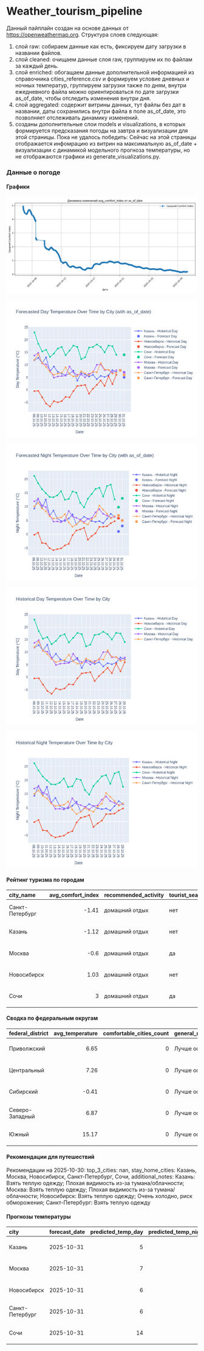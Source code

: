# Weather_tourism_pipeline
Данный пайплайн создан на основе данных от https://openweathermap.org.
Структура слоев следующая:
  1) слой raw: 
  собираем данные как есть, фиксируем дату загрузки в названии файлов.
  2) слой cleaned:
  очищаем данные слоя raw, группируем их по файлам за каждый день.
  3) слой enriched:
  обогащаем данные дополнительной информацией из справочника cities_reference.csv и формируем условие дневных и ночных температур,
  группируем загрузки также по дням, внутри ежедневного файла можно ориентироваться по дате загрузки as_of_date, чтобы отследить изменения внутри дня.
  4) слой aggregated:
   содержит витрины данных, тут файлы без дат в названии, даты сохранились внутри файла в поле as_of_date, это позволняет отслеживать динамику изменений.
  6) созданы дополнительные слои models и visualizations, в которых формируется предсказания погоды на завтра и визуализации для этой страницы.
  Пока не удалось победить: Сейчас на этой страницы отображается инфомрацию из витрин на максимальную as_of_date + визуализации с динамикой модельного прогноза температуры, 
  но не отображаются графики из generate_visualizations.py.
<!-- WEATHER DATA START -->
### Данные о погоде

#### Графики
![Comfort Index Trend](data/visualizations/comfort_index_trend.png)

![Forecasted Day Temperature](data/visualizations/forecasted_day_temperature.png)

![Forecasted Night Temperature](data/visualizations/forecasted_night_temperature.png)

![Historical Day Temperature](data/visualizations/historical_day_temperature.png)

![Historical Night Temperature](data/visualizations/historical_night_temperature.png)

#### Рейтинг туризма по городам
| city_name       |   avg_comfort_index | recommended_activity   | tourist_season_match   | tourism_season   | tour_recommendation       | as_of_date          |
|:----------------|--------------------:|:-----------------------|:-----------------------|:-----------------|:--------------------------|:--------------------|
| Санкт-Петербург |               -1.41 | домашний отдых         | нет                    | Май-Сентябрь     | домашний отдых вне сезона | 2025-10-30 06:34:00 |
| Казань          |               -1.12 | домашний отдых         | нет                    | Май-Сентябрь     | домашний отдых вне сезона | 2025-10-30 06:34:00 |
| Москва          |               -0.6  | домашний отдых         | да                     | Круглогодично    | домашний отдых в сезон    | 2025-10-30 06:34:00 |
| Новосибирск     |                1.03 | домашний отдых         | нет                    | Июнь-Август      | домашний отдых вне сезона | 2025-10-30 06:34:00 |
| Сочи            |                3    | домашний отдых         | да                     | Май-Октябрь      | домашний отдых в сезон    | 2025-10-30 06:34:00 |

#### Сводка по федеральным округам
| federal_district   |   avg_temperature |   comfortable_cities_count | general_recommendation   | as_of_date          |
|:-------------------|------------------:|---------------------------:|:-------------------------|:--------------------|
| Приволжский        |              6.65 |                          0 | Лучше остаться дома      | 2025-10-30 06:34:00 |
| Центральный        |              7.26 |                          0 | Лучше остаться дома      | 2025-10-30 06:34:00 |
| Сибирский          |             -0.41 |                          0 | Лучше остаться дома      | 2025-10-30 06:34:00 |
| Северо-Западный    |              6.87 |                          0 | Лучше остаться дома      | 2025-10-30 06:34:00 |
| Южный              |             15.17 |                          0 | Лучше остаться дома      | 2025-10-30 06:34:00 |

#### Рекомендации для путешествий
Рекомендации на 2025-10-30: top_3_cities: nan, stay_home_cities: Казань, Москва, Новосибирск, Санкт-Петербург, Сочи, additional_notes: Казань: Взять теплую одежду; Плохая видимость из-за тумана/облачности; Москва: Взять теплую одежду; Плохая видимость из-за тумана/облачности; Новосибирск: Взять теплую одежду; Очень холодно, риск обморожения; Санкт-Петербург: Взять теплую одежду

#### Прогнозы температуры
| city            | forecast_date   |   predicted_temp_day |   predicted_temp_night | model_type       | as_of_date          |
|:----------------|:----------------|---------------------:|-----------------------:|:-----------------|:--------------------|
| Казань          | 2025-10-31      |                    5 |                      3 | LinearRegression | 2025-10-30 06:34:56 |
| Москва          | 2025-10-31      |                    7 |                      5 | LinearRegression | 2025-10-30 06:34:56 |
| Новосибирск     | 2025-10-31      |                    6 |                      5 | LinearRegression | 2025-10-30 06:34:56 |
| Санкт-Петербург | 2025-10-31      |                    6 |                      5 | LinearRegression | 2025-10-30 06:34:56 |
| Сочи            | 2025-10-31      |                   14 |                     13 | LinearRegression | 2025-10-30 06:34:56 |


<!-- WEATHER DATA END -->
